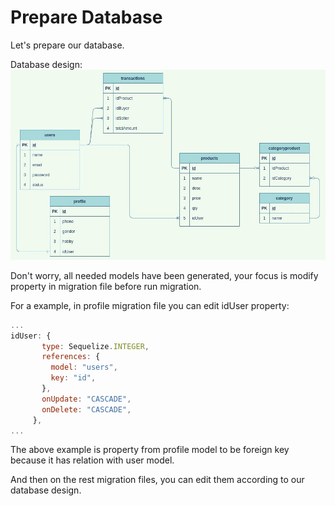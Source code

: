# Prepare Database

Let's prepare our database.

Database design:  
![alt text](https://github.com/DumbwaysDotId/query-with-orm-and-relation-template/blob/5.prepare-database/database_design.jpg "Database Design")

Don't worry, all needed models have been generated, your focus is modify property in migration file before run migration.

For a example, in profile migration file you can edit idUser property:  
```javascript
...
idUser: {
       type: Sequelize.INTEGER,
       references: {
         model: "users",
         key: "id",
       },
       onUpdate: "CASCADE",
       onDelete: "CASCADE",
     },
...
```  
The above example is property from profile model to be foreign key because it has relation with user model.

And then on the rest migration files, you can edit them according to our database design. 
